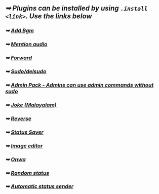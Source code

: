 ## _➥ Plugins can be installed by using `.install <link>`. Use the links below_
### _➥ [Add Bgm](https://gist.github.com/souravkl11/7cf9dcc3f5e210e6a718ce6af1096f18)_
### _➥ [Mention audio](https://gist.github.com/souravkl11/4c5c4474abf19f4f8bba23f2c1a7fb18)_
### _➥ [Forward](https://gist.github.com/souravkl11/4572ee07a2fd6862d22583a2562699e5/)_
### _➥ [Sudo/delsudo](https://gist.github.com/souravkl11/bc74f8ee25f894bdb09f120846e1c25d)_
### _➥ [Admin Pack - Admins can use admin commands without sudo](https://gist.github.com/souravkl11/06ed66a2cacdd53f09465d7babc65f4e)_
### _➥ [Joke (Malayalam)](https://gist.github.com/souravkl11/971495b95971d76947e8cec73fbaad66)_
### _➥ [Reverse](https://gist.github.com/souravkl11/ac2a8af711cbc8c1403460411bec8d58)_
### _➥ [Status Saver](https://gist.github.com/souravkl11/cf134ef5beb4f2c735ad60eff9bdbd8e)_
### _➥ [Image editor](https://gist.github.com/mask-sir/bd3649681241441a2821b16db135ab8e)_
### _➥ [Onwa](https://gist.github.com/souravkl11/9f09e788cd06da1b88a25d1df94da514)_
### _➥ [Random status](https://gist.github.com/mask-sir/7039ba28830665af850441ed94c115d2)_
### _➥ [Automatic status sender](https://gist.githubusercontent.com/souravkl11/7ba617d50196c809d0d1afeb96d6a494/)_